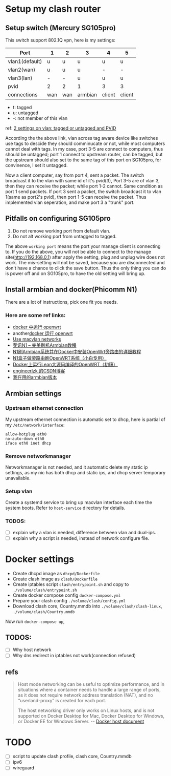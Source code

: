 Setup my clash router
==========================

Setup switch (Mercury SG105pro)
----------------

This switch support 802.1Q vpn, here is my settings:

|  Port           | 1 | 2 | 3 | 4 | 5 |
|-----------------|---|---|---|---|---|
|  vlan1(default) | u | u | u | u | u |
|  vlan2(wan)     | u | u | u | - | - |
|  vlan3(lan)     | - | - | u | u | u |
|  pvid           | 2 | 2 | 1 | 3 | 3 |
|  connections    | wan | wan | armbian | client | client |

- t: tagged
- u: untagged
- -: not member of this vlan

ref: [2 settings on vlan: tagged or untagged and PVID](https://www.dell.com/community/Networking-General/Confused-about-PVID/m-p/2523824/highlight/true#M8746)

According the the above link, vlan across tag aware device like switches
use tags to descide they should comminucate or not, while most computers
cannot deal with tags. In my case, port 3-5 are connect to computers, 
thus should be untagged; port 1 connect to upstream router, can be tagged, 
but the upstream should also set to the same tag of this port on SG105pro,
for convinence, I set it untagged.

Now a client computer, say from port 4, sent a packet. The switch
broadcast it to the vlan with same id of it's pvid(3), Port 3-5 are of
vlan 3, then they can receive the packet; while port 1-2 cannot. Same
condition as port 1 send packets. If port 3 sent a packet, the switch
broadcast it to vlan 1(same as port2's pvid), then port 1-5 can receive
the packet. Thus implemented vlan seperation, and make port 3 a "trunk" port.

## Pitfalls on configuring SG105pro
1. Do not remove working port from default vlan.
2. Do not alt working port from untagged to tagged.

The above `working port` means the port your manage client is connecting
to. If you do the above, you will not be able to connect to the manage
site(http://192.168.0.1) after apply the setting, plug and unplug wire
does not work. The mis-setting will not be saved, because you are
disconnected and don't have a chance to click the save button. Thus the
only thing you can do is power off and on SG105pro, to have the old
setting will bring up.

Install armbian and docker(Phicomm N1)
--------------------------------------
There are a lot of instructions, pick one fit you needs.

###  Here are some ref links:
- [docker 中运行 openwrt](https://github.com/lisaac/openwrt-in-docker)
- another[docker 运行 openwrt](https://github.com/luoqeng/OpenWrt-on-Docker)
- [Use macvlan networks](https://docs.docker.com/network/macvlan/)
- [斐讯N1 – 完美刷机Armbian教程](https://yuerblog.cc/2019/10/23/%e6%96%90%e8%ae%afn1-%e5%ae%8c%e7%be%8e%e5%88%b7%e6%9c%baarmbian%e6%95%99%e7%a8%8b/)
- [N1刷Armbian系统并在Docker中安装OpenWrt旁路由的详细教程](https://www.right.com.cn/forum/thread-1347921-1-1.html)
- [N1盒子做旁路由刷OpenWRT系统（小白专用）](https://www.cnblogs.com/neobuddy/p/n1-setup.html)
- [Docker上运行Lean大源码编译的OpenWRT（初稿）](https://openwrt.club/93.html)
- [engineerlzk 的CSDN博客](https://me.csdn.net/engineerlzk)
- [我在用的armbian版本](https://github.com/kuoruan/Build-Armbian/releases/tag/v5.99-20200408)

Armbian settings
----------------

### Upstream ethernet connection
My upstream ethernet connection is automatic set to dhcp, here is partial of my `/etc/network/interface`:

```
allow-hotplug eth0
no-auto-down eth0
iface eth0 inet dhcp
```

### Remove networkmanager

Networkmanager is not needed, and it automatic delete my static ip
settings, as my nic has both dhcp and static ips, and dhcp server
temporary unavailable.

### Setup vlan

Create a systemd service to bring up macvlan interface each time the system boots.
Refer to `host-service` directory for details.

### TODOS:

- [ ] explain why a vlan is needed, difference between vlan and dual-ips.
- [ ] explain why a script is needed, instead of network configure file.

# Docker settings

- Create dhcpd image as `dhcpd/Dockerfile`
- Create clash image as `clash/Dockerfile`
- Create iptables script `clash/entrypoint.sh` and copy to `./volume/clash/entrypoint.sh`
- Create docker compose config `docker-compose.yml`
- Prepare your clash config `./volume/clash/config.yml`
- Download clash core, Country.mmdb into `./volume/clash/clash-linux`, `./volume/clash/Country.mmdb`

Now run `docker-compose up`, 

## TODOS:
- [ ] Why host network
- [ ] Why dns redirect in iptables not work(connection refused)

## refs

> Host mode networking can be useful to optimize performance, and in situations where a container needs to handle a large range of ports, as it does not require network address translation (NAT), and no “userland-proxy” is created for each port.
>
> The host networking driver only works on Linux hosts, and is not supported on Docker Desktop for Mac, Docker Desktop for Windows, or Docker EE for Windows Server. -- [Docker host document](https://docs.docker.com/network/host/)

# TODO

- [ ] script to update clash profile, clash core, Country.mmdb
- [ ] ipv6
- [ ] wireguard
